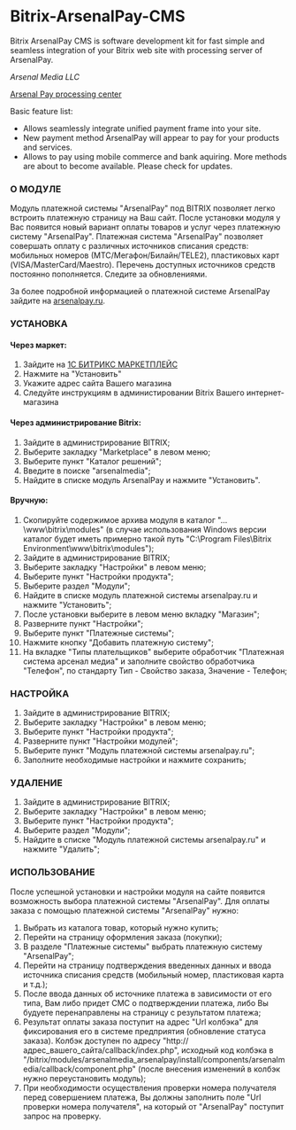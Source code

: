 # Bitrix-ArsenalPay-CMS
Bitrix ArsenalPay CMS is software development kit for fast simple and seamless integration of your Bitrix web site with processing server of ArsenalPay.

*Arsenal Media LLC*

[Arsenal Pay processing center](https://arsenalpay.ru/)

Basic feature list:

 * Allows seamlessly integrate unified payment frame into your site.
 * New payment method ArsenalPay will appear to pay for your products and services.
 * Allows to pay using mobile commerce and bank aquiring. More methods are about to become available. Please check for updates.

### О МОДУЛЕ
Модуль платежной системы "ArsenalPay" под BITRIX позволяет легко встроить платежную страницу на Ваш сайт.
После установки модуля у Вас появится новый вариант оплаты товаров и услуг через платежную систему "ArsenalPay".
Платежная система "ArsenalPay" позволяет совершать оплату с различных источников списания средств:
мобильных номеров (МТС/Мегафон/Билайн/TELE2), пластиковых карт (VISA/MasterCard/Maestro).
Перечень доступных источников средств постоянно пополняется. Следите за обновлениями.

За более подробной информацией о платежной системе ArsenalPay зайдите на [arsenalpay.ru](https://arsenalpay.ru).

### УСТАНОВКА 
#### Через маркет:
1. Зайдите на [1С БИТРИКС МАРКЕТПЛЕЙС](http://marketplace.1c-bitrix.ru/solutions/arsenalmedia.arsenalpay)
2. Нажмите на "Установить"
3. Укажите адрес сайта Вашего магазина
4. Следуйте инструкциям в администировании Bitrix Вашего интернет-магазина

#### Через администрирование Bitrix:
1. Зайдите в администрирование BITRIX;
2. Выберите закладку "Marketplace" в левом меню;
3. Выберите пункт "Каталог решений";
4. Введите в поиске "arsenalmedia";
5. Найдите в списке модуль ArsenalPay и нажмите "Установить".

#### Вручную:
1. Скопируйте содержимое архива модуля в каталог "…\www\bitrix\modules" (в случае использования Windows версии каталог будет иметь примерно такой путь "C:\Program Files\Bitrix Environment\www\bitrix\modules");
2. Зайдите в администрирование BITRIX;
3. Выберите закладку "Настройки" в левом меню;
4. Выберите пункт "Настройки продукта";
5. Выберите раздел "Модули";
6. Найдите в списке модуль платежной системы arsenalpay.ru и нажмите "Установить";
7. После установки выберите в левом меню вкладку "Магазин";
8. Разверните пункт "Настройки";
9. Выберите пункт "Платежные системы";
10. Нажмите кнопку "Добавить платежную систему";
11. На вкладке "Типы плательщиков" выберите обработчик "Платежная система арсенал медиа" и заполните свойство обработчика "Телефон", по стандарту Тип - Свойство заказа, Значение - Телефон;

### НАСТРОЙКА
1. Зайдите в администрирование BITRIX;
2. Выберите закладку "Настройки" в левом меню;
3. Выберите пункт "Настройки продукта";
4. Разверните пункт "Настройки модулей";
5. Выберите пункт "Модуль платежной системы arsenalpay.ru";
6. Заполните необходимые настройки и нажмите сохранить;

### УДАЛЕНИЕ
1. Зайдите в администрирование BITRIX;
2. Выберите закладку "Настройки" в левом меню;
3. Выберите пункт "Настройки продукта";
4. Выберите раздел "Модули";
5. Найдите в списке "Модуль платежной системы arsenalpay.ru" и нажмите "Удалить";

### ИСПОЛЬЗОВАНИЕ
После успешной установки и настройки модуля на сайте появится возможность выбора платежной системы "ArsenalPay".
Для оплаты заказа с помощью платежной системы "ArsenalPay" нужно:

1. Выбрать из каталога товар, который нужно купить;
2. Перейти на страницу оформления заказа (покупки);
3. В разделе "Платежные системы" выбрать платежную систему "ArsenalPay";
4. Перейти на страницу подтверждения введенных данных и ввода источника списания средств (мобильный номер, пластиковая карта и т.д.);
5. После ввода данных об источнике платежа в зависимости от его типа, Вам либо придет СМС о подтверждении платежа, либо Вы будуете перенаправлены на страницу с результатом платежа;
6. Результат оплаты заказа поступит на адрес "Url колбэка" для фиксирования его в системе предприятия (обновление статуса заказа). Колбэк доступен по адресу "http://адрес_вашего_сайта/callback/index.php", исходный код колбэка в "/bitrix/modules/arsenalmedia_arsenalpay/install/components/arsenalmedia/callback/component.php" (после внесения изменений в колбэк нужно переустановить модуль);
7. При необходимости осуществления проверки номера получателя перед совершением платежа, Вы должны заполнить поле "Url проверки номера получателя", на который от "ArsenalPay" поступит запрос на проверку.
